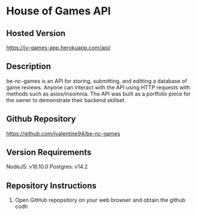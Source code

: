 # House of Games API

## Hosted Version

https://jv-games-app.herokuapp.com/api/

## Description

be-nc-games is an API for storing, submitting, and editting a database of game reviews. Anyone can interact with the API using HTTP requests with methods such as axios/insomnia. The API was built as a portfolio piece for the owner to demonstrate their backend skillset.

## Github Repository

https://github.com/jvalentine94/be-nc-games

## Version Requirements

NodeJS: v16.10.0
Postgres: v14.2

## Repository Instructions

1. Open GitHub repopsitory on your web browser and obtain the github codh
